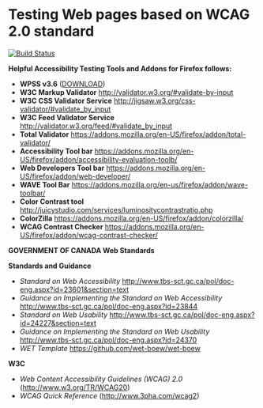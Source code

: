 # Testing Web pages based on WCAG 2.0 standard

[![Build Status](https://secure.travis-ci.org/wet-boew/wet-boew.png?branch=master)](http://travis-ci.org/wet-boew/wet-boew)


  **Helpful Accessibility Testing Tools and Addons for Firefox follows:**

* **WPSS v3.6** ([DOWNLOAD](https://github.com/langloisga/TestingWCAG2/archive/master.zip))
* **W3C Markup Validator** http://validator.w3.org/#validate-by-input
* **W3C CSS Validator Service** http://jigsaw.w3.org/css-validator/#validate_by_input
* **W3C Feed Validator Service** http://validator.w3.org/feed/#validate_by_input
* **Total Validator** https://addons.mozilla.org/en-US/firefox/addon/total-validator/
* **Accessibility Tool bar** https://addons.mozilla.org/en-US/firefox/addon/accessibility-evaluation-toolb/
* **Web Developers Tool bar** https://addons.mozilla.org/en-US/firefox/addon/web-developer/
* **WAVE Tool Bar** https://addons.mozilla.org/en-us/firefox/addon/wave-toolbar/
* **Color Contrast tool** http://juicystudio.com/services/luminositycontrastratio.php
* **ColorZilla** https://addons.mozilla.org/en-US/firefox/addon/colorzilla/
* **WCAG Contrast Checker** https://addons.mozilla.org/en-US/firefox/addon/wcag-contrast-checker/


**GOVERNMENT OF CANADA Web Standards**

**Standards and Guidance**
* *Standard on Web Accessibility* http://www.tbs-sct.gc.ca/pol/doc-eng.aspx?id=23601&section=text
* *Guidance on Implementing the Standard on Web Accessibility* http://www.tbs-sct.gc.ca/pol/doc-eng.aspx?id=23844
* *Standard on Web Usability* http://www.tbs-sct.gc.ca/pol/doc-eng.aspx?id=24227&section=text
* *Guidance on Implementing the Standard on Web Usability* http://www.tbs-sct.gc.ca/pol/doc-eng.aspx?id=24370
* *WET Template* https://github.com/wet-boew/wet-boew


**W3C**
* *Web Content Accessibility Guidelines (WCAG) 2.0* (http://www.w3.org/TR/WCAG20)
* *WCAG Quick Reference* (http://www.3pha.com/wcag2)

